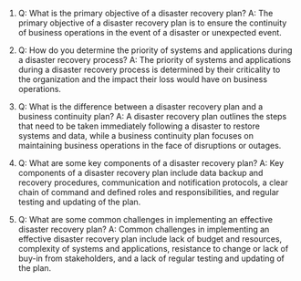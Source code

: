 1. Q: What is the primary objective of a disaster recovery plan?
A: The primary objective of a disaster recovery plan is to ensure the continuity of business operations in the event of a disaster or unexpected event.

2. Q: How do you determine the priority of systems and applications during a disaster recovery process?
A: The priority of systems and applications during a disaster recovery process is determined by their criticality to the organization and the impact their loss would have on business operations.

3. Q: What is the difference between a disaster recovery plan and a business continuity plan?
A: A disaster recovery plan outlines the steps that need to be taken immediately following a disaster to restore systems and data, while a business continuity plan focuses on maintaining business operations in the face of disruptions or outages.

4. Q: What are some key components of a disaster recovery plan?
A: Key components of a disaster recovery plan include data backup and recovery procedures, communication and notification protocols, a clear chain of command and defined roles and responsibilities, and regular testing and updating of the plan.

5. Q: What are some common challenges in implementing an effective disaster recovery plan?
A: Common challenges in implementing an effective disaster recovery plan include lack of budget and resources, complexity of systems and applications, resistance to change or lack of buy-in from stakeholders, and a lack of regular testing and updating of the plan.